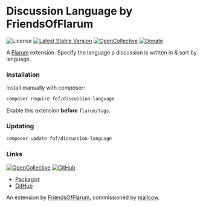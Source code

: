# Discussion Language by FriendsOfFlarum

![License](https://img.shields.io/badge/license-MIT-blue.svg) [![Latest Stable Version](https://img.shields.io/packagist/v/fof/discussion-language.svg)](https://packagist.org/packages/fof/discussion-language) [![OpenCollective](https://img.shields.io/badge/opencollective-fof-blue.svg)](https://opencollective.com/fof/donate)  [![Donate](https://img.shields.io/badge/donate-datitisev-important.svg)](https://datitisev.me/donate)

A [Flarum](http://flarum.org) extension. Specify the language a discussion is written in & sort by language.

### Installation

Install manually with composer:

```sh
composer require fof/discussion-language
```

Enable this extension **before** `flarum/tags`.

### Updating

```sh
composer update fof/discussion-language
```

### Links

[![OpenCollective](https://img.shields.io/badge/donate-friendsofflarum-44AEE5?style=for-the-badge&logo=open-collective)](https://opencollective.com/fof/donate) [![GitHub](https://img.shields.io/badge/donate-datitisev-ea4aaa?style=for-the-badge&logo=github)](https://datitisev.me/donate/github)

- [Packagist](https://packagist.org/packages/fof/discussion-language)
- [GitHub](https://github.com/FriendsOfFlarum/discussion-language)

An extension by [FriendsOfFlarum](https://github.com/FriendsOfFlarum), commissioned by [mailcow](https://mailcow.email/).
